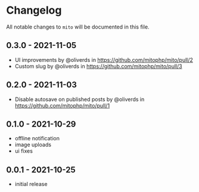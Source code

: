 # Changelog

All notable changes to `mito` will be documented in this file.

## 0.3.0 - 2021-11-05

* UI improvements by @oliverds in https://github.com/mitophp/mito/pull/2
* Custom slug by @oliverds in https://github.com/mitophp/mito/pull/3

## 0.2.0 - 2021-11-03

* Disable autosave on published posts by @oliverds in https://github.com/mitophp/mito/pull/1

## 0.1.0 - 2021-10-29

* offline notification
* image uploads
* ui fixes

## 0.0.1 - 2021-10-25

* initial release
